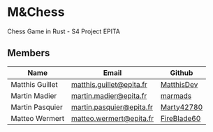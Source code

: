 # M&Chess

Chess Game in Rust - S4 Project EPITA

## Members

| Name            | Email                    | Github                                        |
|-----------------|--------------------------|-----------------------------------------------|
| Matthis Guillet | matthis.guillet@epita.fr | [MatthisDev](https://github.com/MatthisDev)   |
| Martin Madier   | martin.madier@epita.fr   | [marmads](https://github.com/marmads)         |
| Martin Pasquier | martin.pasquier@epita.fr | [Marty42780](https://github.com/Marty42780)   |
| Matteo Wermert  | matteo.wermert@epita.fr  | [FireBlade60](https://github.com/FireBlade60) |
